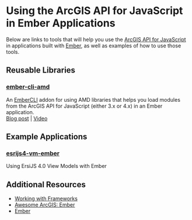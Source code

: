 # Using the ArcGIS API for JavaScript in Ember Applications

Below are links to tools that will help you use the [ArcGIS API for JavaScript] in applications built with [Ember], as well as examples of how to use those tools.

## Reusable Libraries
### [ember-cli-amd](https://github.com/Esri/ember-cli-amd)
An [EmberCLI](https://ember-cli.com/) addon for using AMD libraries that helps you load modules from the ArcGIS API for JavaScript (either 3.x or 4.x) in an Ember application.
<br />[Blog post](http://odoe.net/blog/ember-with-arcgis-api-for-javascript/) | [Video](https://www.youtube.com/watch?v=9wbGhr6wdwE)

## Example Applications

### [esrijs4-vm-ember](https://github.com/odoe/esrijs4-vm-ember)
Using ErsiJS 4.0 View Models with Ember

## Additional Resources
 - [Working with Frameworks](../)
 - [Awesome ArcGIS: Ember ](https://github.com/hhkaos/awesome-arcgis/tree/master/front-end/technologies/ember)
 - [Ember]

[ArcGIS API for JavaScript]:https://developers.arcgis.com/javascript/
[Ember]:http://emberjs.com/
